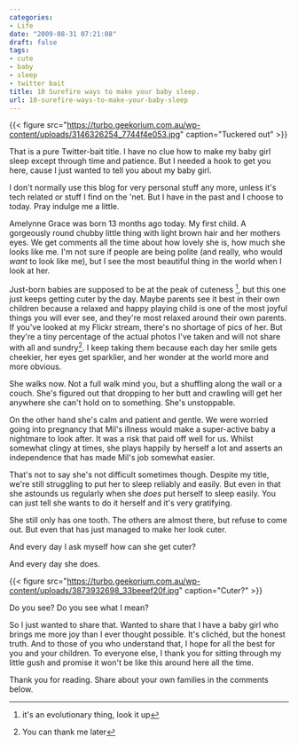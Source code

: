 ```yaml
---
categories:
- Life
date: "2009-08-31 07:21:08"
draft: false
tags:
- cute
- baby
- sleep
- twitter bait
title: 10 Surefire ways to make your baby sleep.
url: 10-surefire-ways-to-make-your-baby-sleep
---
```


{{< figure src="https://turbo.geekorium.com.au/wp-content/uploads/3146326254_7744f4e053.jpg" caption="Tuckered out" >}}

That is a pure Twitter-bait title. I have no clue how to make my baby
girl sleep except through time and patience. But I needed a hook to get
you here, cause I just wanted to tell you about my baby girl.

I don't normally use this blog for very personal stuff any more, unless
it's tech related or stuff I find on the 'net. But I have in the past
and I choose to today. Pray indulge me a little.

Amelynne Grace was born 13 months ago today. My first child. A
gorgeously round chubby little thing with light brown hair and her
mothers eyes. We get comments all the time about how lovely she is, how
much she looks like me. I'm not sure if people are being polite (and
really, who would *want* to look like me), but I see the most beautiful
thing in the world when I look at her.

Just-born babies are supposed to be at the peak of cuteness [^evolution], but this one just keeps getting cuter
by the day. Maybe parents see it best in their own children because a
relaxed and happy playing child is one of the most joyful things you
will ever see, and they're most relaxed around their own parents. If
you've looked at my Flickr stream, there's no shortage of pics of her.
But they're a tiny percentage of the actual photos I've taken and will
not share with all and sundry[^thank]. I keep taking
them because each day her smile gets cheekier, her eyes get sparklier,
and her wonder at the world more and more obvious.

She walks now. Not a full walk mind you, but a shuffling along the wall
or a couch. She's figured out that dropping to her butt and crawling
will get her anywhere she can't hold on to something. She's unstoppable.

On the other hand she's calm and patient and gentle. We were worried
going into pregnancy that Mil's illness would make a super-active baby a
nightmare to look after. It was a risk that paid off well for us. Whilst
somewhat clingy at times, she plays happily by herself a lot and asserts
an independence that has made Mil's job somewhat easier.

That's not to say she's not difficult sometimes though. Despite my
title, we're still struggling to put her to sleep reliably and easily.
But even in that she astounds us regularly when she *does* put herself
to sleep easily. You can just tell she wants to do it herself and it's
very gratifying.

She still only has one tooth. The others are almost there, but refuse to
come out. But even that has just managed to make her look cuter.

And every day I ask myself how can she get cuter?

And every day she does.

{{< figure src="https://turbo.geekorium.com.au/wp-content/uploads/3873932698_33beeef20f.jpg" caption="Cuter?" >}}

Do you see? Do you see what I mean?

So I just wanted to share that. Wanted to share that I have a baby girl
who brings me more joy than I ever thought possible. It's clichéd, but
the honest truth. And to those of you who understand that, I hope for
all the best for you and your children. To everyone else, I thank you
for sitting through my little gush and promise it won't be like this
around here all the time.

Thank you for reading. Share about your own families in the comments
below.

[^evolution]:it's an evolutionary thing, look it up
[^thank]:You can thank me later
